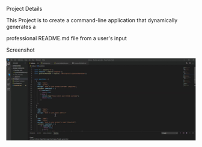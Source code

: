 Project Details

This Project is to create a command-line application that dynamically generates a 

professional README.md file from a user's input

Screenshot

<img src="./screenshot 1.JPG" width="1000">
